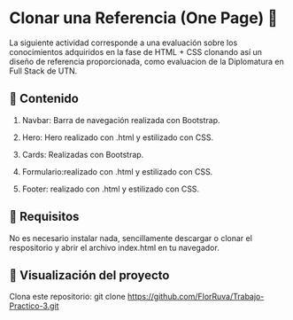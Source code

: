 
# Clonar una Referencia (One Page) 🌟

La siguiente actividad corresponde a una evaluación sobre los conocimientos adquiridos en la fase de HTML + CSS clonando así un diseño de referencia proporcionada, como evaluacion de la Diplomatura en Full Stack de UTN.

## 📂 Contenido
1. Navbar: Barra de navegación realizada con Bootstrap.

2. Hero: Hero realizado con .html y estilizado con CSS.

3. Cards: Realizadas con Bootstrap.

4. Formulario:realizado con .html y estilizado con CSS.

5. Footer: realizado con .html y estilizado con CSS.

## 🔧 Requisitos
No es necesario instalar nada, sencillamente descargar o clonar el respositorio y abrir el archivo index.html en tu navegador.

## 🚀 Visualización del proyecto

Clona este repositorio:
git clone https://github.com/FlorRuva/Trabajo-Practico-3.git

